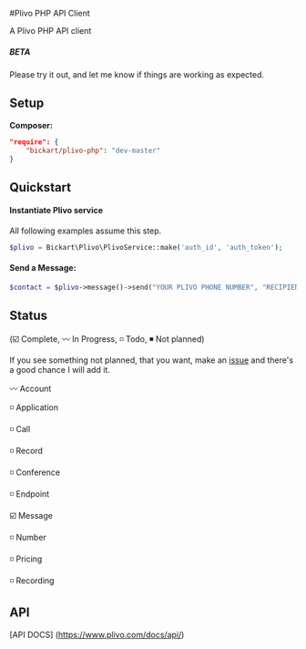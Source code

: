 #Plivo PHP API Client

A Plivo PHP API client

##### BETA

Please try it out, and let me know if things are working as expected.

## Setup

**Composer:**

```json
"require": {
	"bickart/plivo-php": "dev-master"
}
```

## Quickstart

#### Instantiate Plivo service

All following examples assume this step.

```php
$plivo = Bickart\Plivo\PlivoService::make('auth_id', 'auth_token');
```

#### Send a Message:

```php
$contact = $plivo->message()->send("YOUR PLIVO PHONE NUMBER", "RECIPIENT PHONE NUMBER", "TEXT MESSAGE");
```

## Status

(:ballot_box_with_check: Complete, :wavy_dash: In Progress, :white_medium_small_square: Todo, :black_medium_small_square: Not planned)

If you see something not planned, that you want, make an [issue](https://github.com/bickart/plivo-php/issues) and there's a good chance I will add it.

:wavy_dash: Account

:white_medium_small_square: Application

:white_medium_small_square: Call

:white_medium_small_square: Record

:white_medium_small_square: Conference

:white_medium_small_square: Endpoint

:ballot_box_with_check: Message

:white_medium_small_square: Number

:white_medium_small_square: Pricing

:white_medium_small_square: Recording

## API
[API DOCS] (https://www.plivo.com/docs/api/)
